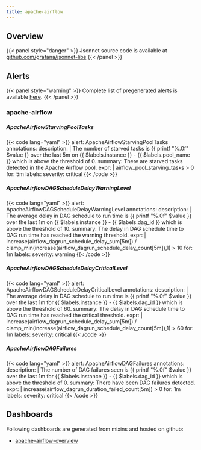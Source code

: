 ```yaml
---
title: apache-airflow
---
```


## Overview



{{< panel style="danger" >}}
Jsonnet source code is available at [github.com/grafana/jsonnet-libs](https://github.com/grafana/jsonnet-libs/tree/master/apache-airflow-mixin)
{{< /panel >}}

## Alerts

{{< panel style="warning" >}}
Complete list of pregenerated alerts is available [here](https://github.com/monitoring-mixins/website/blob/master/assets/apache-airflow/alerts.yaml).
{{< /panel >}}

### apache-airflow

##### ApacheAirflowStarvingPoolTasks

{{< code lang="yaml" >}}
alert: ApacheAirflowStarvingPoolTasks
annotations:
  description: |
    The number of starved tasks is {{ printf "%.0f" $value }} over the last 5m on {{ $labels.instance }} - {{ $labels.pool_name }} which is above the threshold of 0.
  summary: There are starved tasks detected in the Apache Airflow pool.
expr: |
  airflow_pool_starving_tasks > 0
for: 5m
labels:
  severity: critical
{{< /code >}}
 
##### ApacheAirflowDAGScheduleDelayWarningLevel

{{< code lang="yaml" >}}
alert: ApacheAirflowDAGScheduleDelayWarningLevel
annotations:
  description: |
    The average delay in DAG schedule to run time is {{ printf "%.0f" $value }} over the last 1m on {{ $labels.instance }} - {{ $labels.dag_id }} which is above the threshold of 10.
  summary: The delay in DAG schedule time to DAG run time has reached the warning
    threshold.
expr: |
  increase(airflow_dagrun_schedule_delay_sum[5m]) / clamp_min(increase(airflow_dagrun_schedule_delay_count[5m]),1) > 10
for: 1m
labels:
  severity: warning
{{< /code >}}
 
##### ApacheAirflowDAGScheduleDelayCriticalLevel

{{< code lang="yaml" >}}
alert: ApacheAirflowDAGScheduleDelayCriticalLevel
annotations:
  description: |
    The average delay in DAG schedule to run time is {{ printf "%.0f" $value }} over the last 1m for {{ $labels.instance }} - {{ $labels.dag_id }} which is above the threshold of 60.
  summary: The delay in DAG schedule time to DAG run time has reached the critical
    threshold.
expr: |
  increase(airflow_dagrun_schedule_delay_sum[5m]) / clamp_min(increase(airflow_dagrun_schedule_delay_count[5m]),1) > 60
for: 1m
labels:
  severity: critical
{{< /code >}}
 
##### ApacheAirflowDAGFailures

{{< code lang="yaml" >}}
alert: ApacheAirflowDAGFailures
annotations:
  description: |
    The number of DAG failures seen is {{ printf "%.0f" $value }} over the last 1m for {{ $labels.instance }} - {{ $labels.dag_id }} which is above the threshold of 0.
  summary: There have been DAG failures detected.
expr: |
  increase(airflow_dagrun_duration_failed_count[5m]) > 0
for: 1m
labels:
  severity: critical
{{< /code >}}
 
## Dashboards
Following dashboards are generated from mixins and hosted on github:


- [apache-airflow-overview](https://github.com/monitoring-mixins/website/blob/master/assets/apache-airflow/dashboards/apache-airflow-overview.json)
